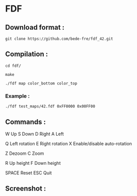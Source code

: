 # FDF


## Download format :

```
git clone https://github.com/bede-fre/fdf_42.git
```

## Compilation :

```
cd fdf/

make

./fdf map color_bottom color_top
```
### Example :
```
./fdf test_maps/42.fdf 0xFF0000 0x00FF00
```

## Commands :

W     Up
S     Down
D     Right
A     Left

Q     Left rotation
E     Right rotation
X     Enable/disable auto-rotation

Z     Dezoom
C     Zoom

R     Up height
F     Down height

SPACE Reset
ESC   Quit

## Screenshot :

